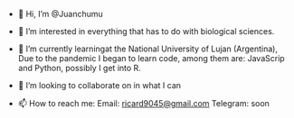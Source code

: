 - 👋 Hi, I’m @Juanchumu 

- 👀 I’m interested in everything that has to do with biological sciences. 

- 🌱 I’m currently learningat the National University of Lujan (Argentina),
     Due to the pandemic I began to learn code, among them are:
     JavaScrip and Python, possibly I get into R. 

- 💞️ I’m looking to collaborate on in what I can 

- 📫 How to reach me: 
      Email: ricard9045@gmail.com
      Telegram: soon

<!---
Juanchumu/Juanchumu is a ✨ special ✨ repository because its `README.md` (this file) appears on your GitHub profile.
You can click the Preview link to take a look at your changes.
--->
